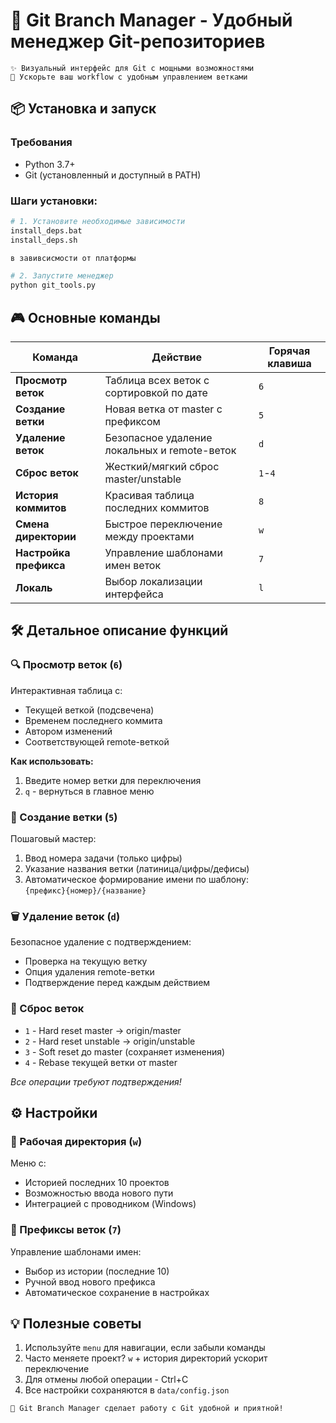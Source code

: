 # 🌿 Git Branch Manager - Удобный менеджер Git-репозиториев

```
✨ Визуальный интерфейс для Git с мощными возможностями
🚀 Ускорьте ваш workflow с удобным управлением ветками
```

## 📦 Установка и запуск

### Требования
- Python 3.7+
- Git (установленный и доступный в PATH)

### Шаги установки:
```bash
# 1. Установите необходимые зависимости
install_deps.bat
install_deps.sh

в завивсисмости от платформы

# 2. Запустите менеджер
python git_tools.py
```

## 🎮 Основные команды

| Команда | Действие | Горячая клавиша |
|---------|----------|-----------------|
| **Просмотр веток** | Таблица всех веток с сортировкой по дате | `6` |
| **Создание ветки** | Новая ветка от master с префиксом | `5` |
| **Удаление веток** | Безопасное удаление локальных и remote-веток | `d` |
| **Сброс веток** | Жесткий/мягкий сброс master/unstable | `1`-`4` |
| **История коммитов** | Красивая таблица последних коммитов | `8` |
| **Смена директории** | Быстрое переключение между проектами | `w` |
| **Настройка префикса** | Управление шаблонами имен веток | `7` |
| **Локаль** | Выбор локализации интерфейса | `l` |

## 🛠️ Детальное описание функций

### 🔍 Просмотр веток (`6`)
Интерактивная таблица с:
- Текущей веткой (подсвечена)
- Временем последнего коммита
- Автором изменений
- Соответствующей remote-веткой

**Как использовать:**
1. Введите номер ветки для переключения
2. `q` - вернуться в главное меню

### 🌱 Создание ветки (`5`)
Пошаговый мастер:
1. Ввод номера задачи (только цифры)
2. Указание названия ветки (латиница/цифры/дефисы)
3. Автоматическое формирование имени по шаблону:  
   `{префикс}{номер}/{название}`

### 🗑️ Удаление веток (`d`)
Безопасное удаление с подтверждением:
- Проверка на текущую ветку
- Опция удаления remote-ветки
- Подтверждение перед каждым действием

### 🔄 Сброс веток
- `1` - Hard reset master → origin/master
- `2` - Hard reset unstable → origin/unstable
- `3` - Soft reset до master (сохраняет изменения)
- `4` - Rebase текущей ветки от master

*Все операции требуют подтверждения!*

## ⚙️ Настройки

### 📂 Рабочая директория (`w`)
Меню с:
- Историей последних 10 проектов
- Возможностью ввода нового пути
- Интеграцией с проводником (Windows)

### 🔖 Префиксы веток (`7`)
Управление шаблонами имен:
- Выбор из истории (последние 10)
- Ручной ввод нового префикса
- Автоматическое сохранение в настройках

## 💡 Полезные советы

1. Используйте `menu` для навигации, если забыли команды
2. Часто меняете проект? `w` + история директорий ускорит переключение
3. Для отмены любой операции - Ctrl+C
4. Все настройки сохраняются в `data/config.json`

```
💫 Git Branch Manager сделает работу с Git удобной и приятной!
```
